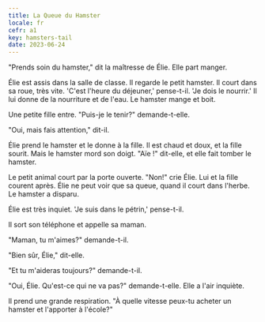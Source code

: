 ```yaml
---
title: La Queue du Hamster
locale: fr
cefr: a1
key: hamsters-tail
date: 2023-06-24
---
```


"Prends soin du hamster," dit la maîtresse de Élie. Elle part manger.

Élie est assis dans la salle de classe. Il regarde le petit hamster. Il court dans sa roue, très vite. 'C'est l'heure du déjeuner,' pense-t-il. 'Je dois le nourrir.' Il lui donne de la nourriture et de l'eau. Le hamster mange et boit.

Une petite fille entre. "Puis-je le tenir?" demande-t-elle.

"Oui, mais fais attention," dit-il.

Élie prend le hamster et le donne à la fille. Il est chaud et doux, et la fille sourit. Mais le hamster mord son doigt. "Aïe !" dit-elle, et elle fait tomber le hamster.

Le petit animal court par la porte ouverte. "Non!" crie Élie. Lui et la fille courent après. Élie ne peut voir que sa queue, quand il court dans l'herbe. Le hamster a disparu.

Élie est très inquiet. 'Je suis dans le pétrin,' pense-t-il.

Il sort son téléphone et appelle sa maman.

"Maman, tu m'aimes?" demande-t-il.

"Bien sûr, Élie," dit-elle.

"Et tu m'aideras toujours?" demande-t-il.

"Oui, Élie. Qu'est-ce qui ne va pas?" demande-t-elle. Elle a l'air inquiète.

Il prend une grande respiration. "À quelle vitesse peux-tu acheter un hamster et l'apporter à l'école?"